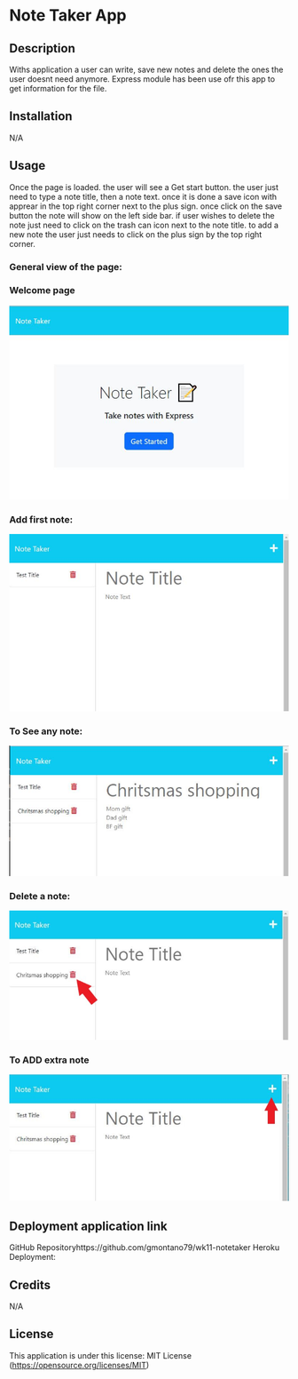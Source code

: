 # Note Taker App

## Description

Withs application a user can write, save new notes and delete the ones the user doesnt need anymore. Express module has been use ofr this app to get information for the file.

## Installation

N/A

## Usage

Once the page is loaded. the user will see a Get start button. the user just need to type a note title, then a note text. once it is done a save icon with apprear in the top right corner next to the plus sign. once click on the save button the note will show on the left side bar. if user wishes to delete the note just need to click on the trash can icon next to the note title. to add a new note the user just needs to click on the plus sign by the top right corner.

### General view of the page:

### Welcome page

![alt Page Screenshoot](./Develop/assets/start%20page.JPG)

### Add first note:

![alt Page Screenshoot](./Develop/assets/first%20note.JPG)

### To See any note:

![alt Page Screenshoot](./Develop/assets/shows%20notes.JPG)

### Delete a note:

![alt Page Screenshoot](./Develop/assets/deleted%20note.JPG)

### To ADD extra note

![alt Page Screenshoot](./Develop/assets/add%20extra%20note.JPG)

## Deployment application link

GitHub Repositoryhttps://github.com/gmontano79/wk11-notetaker
Heroku Deployment:

## Credits

N/A

## License

This application is under this license: MIT License (https://opensource.org/licenses/MIT)
